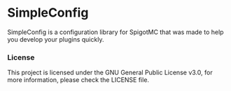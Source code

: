 # SimpleConfig

SimpleConfig is a configuration library for SpigotMC that was made to help you develop your plugins quickly.


### License
This project is licensed under the GNU General Public License v3.0, for more information, please check the  LICENSE file.